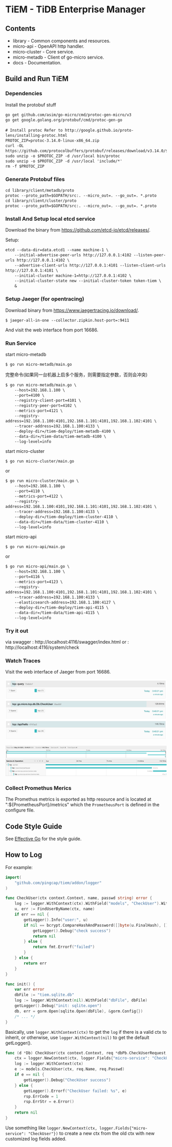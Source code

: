 # TiEM - TiDB Enterprise Manager

## Contents

- library - Common components and resources.
- micro-api - OpenAPI http handler.
- micro-cluster - Core service.
- micro-metadb - Client of go-micro service.
- docs - Documentation.

## Build and Run TiEM

### Dependencies

Install the protobuf stuff

```
go get github.com/asim/go-micro/cmd/protoc-gen-micro/v3
go get google.golang.org/protobuf/cmd/protoc-gen-go

# Install protoc Refer to http://google.github.io/proto-lens/installing-protoc.html
PROTOC_ZIP=protoc-3.14.0-linux-x86_64.zip
curl -OL https://github.com/protocolbuffers/protobuf/releases/download/v3.14.0/$PROTOC_ZIP
sudo unzip -o $PROTOC_ZIP -d /usr/local bin/protoc
sudo unzip -o $PROTOC_ZIP -d /usr/local 'include/*'
rm -f $PROTOC_ZIP
```

### Generate Protobuf files

```
cd library/client/metadb/proto
protoc --proto_path=$GOPATH/src:. --micro_out=. --go_out=. *.proto
cd library/client/cluster/proto
protoc --proto_path=$GOPATH/src:. --micro_out=. --go_out=. *.proto
```

### Install And Setup local etcd service

Download the binary from https://github.com/etcd-io/etcd/releases/.

Setup:

```
etcd --data-dir=data.etcd1 --name machine-1 \
    --initial-advertise-peer-urls http://127.0.0.1:4102 --listen-peer-urls http://127.0.0.1:4102 \
    --advertise-client-urls http://127.0.0.1:4101 --listen-client-urls http://127.0.0.1:4101 \
    --initial-cluster machine-1=http://127.0.0.1:4102 \
    --initial-cluster-state new --initial-cluster-token token-tiem \
    &
```

### Setup Jaeger (for opentracing)

Download binary from https://www.jaegertracing.io/download/.

```shell
$ jaeger-all-in-one --collector.zipkin.host-port=:9411
```

And visit the web interface from port 16686.

### Run Service

start micro-metadb
```shell
$ go run micro-metadb/main.go
```
完整命令(如果同一台机器上启多个服务，则需要指定参数，否则会冲突)
```shell
$ go run micro-metadb/main.go \
    --host=192.168.1.100 \
    --port=4100 \
    --registry-client-port=4101 \
    --registry-peer-port=4102 \
    --metrics-port=4121 \
    --registry-address=192.168.1.100:4101,192.168.1.101:4101,192.168.1.102:4101 \
    --tracer-address=192.168.1.100:4133 \
    --deploy-dir=/tiem-deploy/tiem-metadb-4100 \
    --data-dir=/tiem-data/tiem-metadb-4100 \
    --log-level=info
```

start micro-cluster
```shell
$ go run micro-cluster/main.go
```
or
```shell
$ go run micro-cluster/main.go \
    --host=192.168.1.100 \
    --port=4110 \
    --metrics-port=4122 \
    --registry-address=192.168.1.100:4101,192.168.1.101:4101,192.168.1.102:4101 \
    --tracer-address=192.168.1.100:4133 \
    --deploy-dir=/tiem-deploy/tiem-cluster-4110 \
    --data-dir=/tiem-data/tiem-cluster-4110 \
    --log-level=info
```

start micro-api
```shell
$ go run micro-api/main.go
```
or
```shell
$ go run micro-api/main.go \
    --host=192.168.1.100 \
    --port=4116 \
    --metrics-port=4123 \
    --registry-address=192.168.1.100:4101,192.168.1.101:4101,192.168.1.102:4101 \
    --tracer-address=192.168.1.100:4133 \
    --elasticsearch-address=192.168.1.100:4127 \
    --deploy-dir=/tiem-deploy/tiem-api-4115 \
    --data-dir=/tiem-data/tiem-api-4115 \
    --log-level=info
```

### Try it out
via swagger : http://localhost:4116/swagger/index.html
or : http://localhost:4116/system/check

### Watch Traces

Visit the web interface of Jaeger from port 16686.

![opentrace1](docs/img/opentrace1.png)

![opentrace2](docs/img/opentrace2.png)

### Collect Promethus Merics

The Promethus metrics is exported as http resource and is located at ":${PrometheusPort}/metrics" which the `PrometheusPort` is defined in the configure file.

## Code Style Guide

See [Effective Go](https://golang.org/doc/effective_go) for the style guide.

## How to Log

For example:

```go
import(
	"github.com/pingcap/tiem/addon/logger"
)
```

```go
func CheckUser(ctx context.Context, name, passwd string) error {
	log := logger.WithContext(ctx).WithField("models", "CheckUser").WithField("name", name)
	u, err := FindUserByName(ctx, name)
	if err == nil {
		getLogger().Info("user:", u)
		if nil == bcrypt.CompareHashAndPassword([]byte(u.FinalHash), []byte(u.Salt+passwd)) {
			getLogger().Debug("check success")
			return nil
		} else {
			return fmt.Errorf("failed")
		}
	} else {
		return err
	}
}
```

```go
func init() {
    var err error
    dbFile := "tiem.sqlite.db"
    log := logger.WithContext(nil).WithField("dbFile", dbFile)
    getLogger().Debug("init: sqlite.open")
    db, err = gorm.Open(sqlite.Open(dbFile), &gorm.Config{})
    /* ... */
}
```

Basically, use `logger.WithContext(ctx)` to get the `log` if there is a valid ctx to inherit, or otherwise, use `logger.WithContext(nil)` to get the default getLogger().

```go
func (d *Db) CheckUser(ctx context.Context, req *dbPb.CheckUserRequest, rsp *dbPb.CheckUserResponse) error {
	ctx = logger.NewContext(ctx, logger.Fields{"micro-service": "CheckUser"})
	log := logger.WithContext(ctx)
	e := models.CheckUser(ctx, req.Name, req.Passwd)
	if e == nil {
		getLogger().Debug("CheckUser success")
	} else {
		getLogger().Errorf("CheckUser failed: %s", e)
		rsp.ErrCode = 1
		rsp.ErrStr = e.Error()
	}
	return nil
}
```

Use something like `logger.NewContext(ctx, logger.Fields{"micro-service": "CheckUser"})` to create a new ctx from the old ctx with new customized log fields added.
